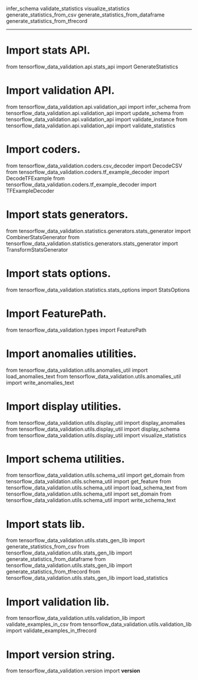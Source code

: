 
infer_schema
validate_statistics
visualize_statistics
generate_statistics_from_csv
generate_statistics_from_dataframe
generate_statistics_from_tfrecord

---
# Import stats API.
from tensorflow_data_validation.api.stats_api import GenerateStatistics

# Import validation API.
from tensorflow_data_validation.api.validation_api import infer_schema
from tensorflow_data_validation.api.validation_api import update_schema
from tensorflow_data_validation.api.validation_api import validate_instance
from tensorflow_data_validation.api.validation_api import validate_statistics

# Import coders.
from tensorflow_data_validation.coders.csv_decoder import DecodeCSV
from tensorflow_data_validation.coders.tf_example_decoder import DecodeTFExample
from tensorflow_data_validation.coders.tf_example_decoder import TFExampleDecoder

# Import stats generators.
from tensorflow_data_validation.statistics.generators.stats_generator import CombinerStatsGenerator
from tensorflow_data_validation.statistics.generators.stats_generator import TransformStatsGenerator

# Import stats options.
from tensorflow_data_validation.statistics.stats_options import StatsOptions

# Import FeaturePath.
from tensorflow_data_validation.types import FeaturePath

# Import anomalies utilities.
from tensorflow_data_validation.utils.anomalies_util import load_anomalies_text
from tensorflow_data_validation.utils.anomalies_util import write_anomalies_text

# Import display utilities.
from tensorflow_data_validation.utils.display_util import display_anomalies
from tensorflow_data_validation.utils.display_util import display_schema
from tensorflow_data_validation.utils.display_util import visualize_statistics

# Import schema utilities.
from tensorflow_data_validation.utils.schema_util import get_domain
from tensorflow_data_validation.utils.schema_util import get_feature
from tensorflow_data_validation.utils.schema_util import load_schema_text
from tensorflow_data_validation.utils.schema_util import set_domain
from tensorflow_data_validation.utils.schema_util import write_schema_text

# Import stats lib.
from tensorflow_data_validation.utils.stats_gen_lib import generate_statistics_from_csv
from tensorflow_data_validation.utils.stats_gen_lib import generate_statistics_from_dataframe
from tensorflow_data_validation.utils.stats_gen_lib import generate_statistics_from_tfrecord
from tensorflow_data_validation.utils.stats_gen_lib import load_statistics

# Import validation lib.
from tensorflow_data_validation.utils.validation_lib import validate_examples_in_csv
from tensorflow_data_validation.utils.validation_lib import validate_examples_in_tfrecord

# Import version string.
from tensorflow_data_validation.version import __version__